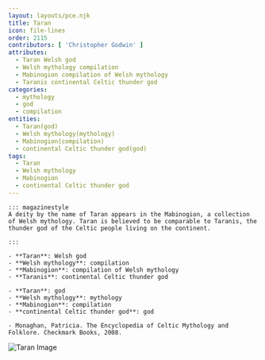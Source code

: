 ```yaml
---
layout: layouts/pce.njk
title: Taran
icon: file-lines
order: 2115
contributors: [ 'Christopher Godwin' ]
attributes:
  - Taran Welsh god
  - Welsh mythology compilation
  - Mabinogion compilation of Welsh mythology
  - Taranis continental Celtic thunder god
categories:
  - mythology
  - god
  - compilation
entities:
  - Taran(god)
  - Welsh mythology(mythology)
  - Mabinogion(compilation)
  - continental Celtic thunder god(god)
tags:
  - Taran
  - Welsh mythology
  - Mabinogion
  - continental Celtic thunder god
---
```

``` tab [group1:Info]
::: magazinestyle
A deity by the name of Taran appears in the Mabinogion, a collection of Welsh mythology. Taran is believed to be comparable to Taranis, the thunder god of the Celtic people living on the continent.

:::
```
``` tab [group1:Attributes]
- **Taran**: Welsh god
- **Welsh mythology**: compilation
- **Mabinogion**: compilation of Welsh mythology
- **Taranis**: continental Celtic thunder god
```
``` tab [group1:Entities]
- **Taran**: god
- **Welsh mythology**: mythology
- **Mabinogion**: compilation
- **continental Celtic thunder god**: god
```
``` tab [group1:Sources]
- Monaghan, Patricia. The Encyclopedia of Celtic Mythology and Folklore. Checkmark Books, 2008.
```
![Taran Image]([None])
